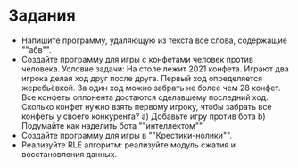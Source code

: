 # Задания

* Напишите программу, удаляющую из текста все слова, содержащие ""абв"".
* Создайте программу для игры с конфетами человек против человека.
Условие задачи: На столе лежит 2021 конфета. Играют два игрока делая ход друг после друга. Первый ход определяется жеребьёвкой. За один ход можно забрать не более чем 28 конфет. Все конфеты оппонента достаются сделавшему последний ход. Сколько конфет нужно взять первому игроку, чтобы забрать все конфеты у своего конкурента?
a) Добавьте игру против бота
b) Подумайте как наделить бота ""интеллектом""
* Создайте программу для игры в ""Крестики-нолики"".
* Реализуйте RLE алгоритм: реализуйте модуль сжатия и восстановления данных.